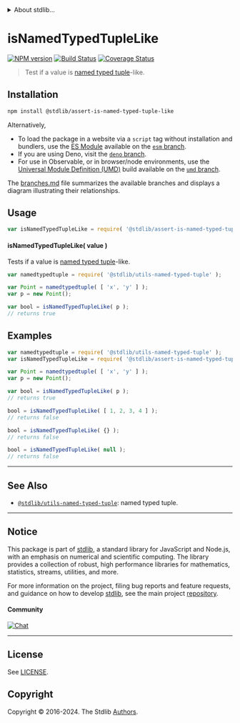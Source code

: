 <!--

@license Apache-2.0

Copyright (c) 2018 The Stdlib Authors.

Licensed under the Apache License, Version 2.0 (the "License");
you may not use this file except in compliance with the License.
You may obtain a copy of the License at

   http://www.apache.org/licenses/LICENSE-2.0

Unless required by applicable law or agreed to in writing, software
distributed under the License is distributed on an "AS IS" BASIS,
WITHOUT WARRANTIES OR CONDITIONS OF ANY KIND, either express or implied.
See the License for the specific language governing permissions and
limitations under the License.

-->


<details>
  <summary>
    About stdlib...
  </summary>
  <p>We believe in a future in which the web is a preferred environment for numerical computation. To help realize this future, we've built stdlib. stdlib is a standard library, with an emphasis on numerical and scientific computation, written in JavaScript (and C) for execution in browsers and in Node.js.</p>
  <p>The library is fully decomposable, being architected in such a way that you can swap out and mix and match APIs and functionality to cater to your exact preferences and use cases.</p>
  <p>When you use stdlib, you can be absolutely certain that you are using the most thorough, rigorous, well-written, studied, documented, tested, measured, and high-quality code out there.</p>
  <p>To join us in bringing numerical computing to the web, get started by checking us out on <a href="https://github.com/stdlib-js/stdlib">GitHub</a>, and please consider <a href="https://opencollective.com/stdlib">financially supporting stdlib</a>. We greatly appreciate your continued support!</p>
</details>

# isNamedTypedTupleLike

[![NPM version][npm-image]][npm-url] [![Build Status][test-image]][test-url] [![Coverage Status][coverage-image]][coverage-url] <!-- [![dependencies][dependencies-image]][dependencies-url] -->

> Test if a value is [named typed tuple][@stdlib/utils/named-typed-tuple]-like.

<section class="installation">

## Installation

```bash
npm install @stdlib/assert-is-named-typed-tuple-like
```

Alternatively,

-   To load the package in a website via a `script` tag without installation and bundlers, use the [ES Module][es-module] available on the [`esm` branch][esm-url].
-   If you are using Deno, visit the [`deno` branch][deno-url].
-   For use in Observable, or in browser/node environments, use the [Universal Module Definition (UMD)][umd] build available on the [`umd` branch][umd-url].

The [branches.md][branches-url] file summarizes the available branches and displays a diagram illustrating their relationships.

</section>

<section class="usage">

## Usage

```javascript
var isNamedTypedTupleLike = require( '@stdlib/assert-is-named-typed-tuple-like' );
```

#### isNamedTypedTupleLike( value )

Tests if a value is [named typed tuple][@stdlib/utils/named-typed-tuple]-like.

```javascript
var namedtypedtuple = require( '@stdlib/utils-named-typed-tuple' );

var Point = namedtypedtuple( [ 'x', 'y' ] );
var p = new Point();

var bool = isNamedTypedTupleLike( p );
// returns true
```

</section>

<!-- /.usage -->

<section class="examples">

## Examples

<!-- eslint no-undef: "error" -->

```javascript
var namedtypedtuple = require( '@stdlib/utils-named-typed-tuple' );
var isNamedTypedTupleLike = require( '@stdlib/assert-is-named-typed-tuple-like' );

var Point = namedtypedtuple( [ 'x', 'y' ] );
var p = new Point();

var bool = isNamedTypedTupleLike( p );
// returns true

bool = isNamedTypedTupleLike( [ 1, 2, 3, 4 ] );
// returns false

bool = isNamedTypedTupleLike( {} );
// returns false

bool = isNamedTypedTupleLike( null );
// returns false
```

</section>

<!-- /.examples -->

<!-- Section for related `stdlib` packages. Do not manually edit this section, as it is automatically populated. -->

<section class="related">

* * *

## See Also

-   <span class="package-name">[`@stdlib/utils-named-typed-tuple`][@stdlib/utils/named-typed-tuple]</span><span class="delimiter">: </span><span class="description">named typed tuple.</span>

</section>

<!-- /.related -->

<!-- Section for all links. Make sure to keep an empty line after the `section` element and another before the `/section` close. -->


<section class="main-repo" >

* * *

## Notice

This package is part of [stdlib][stdlib], a standard library for JavaScript and Node.js, with an emphasis on numerical and scientific computing. The library provides a collection of robust, high performance libraries for mathematics, statistics, streams, utilities, and more.

For more information on the project, filing bug reports and feature requests, and guidance on how to develop [stdlib][stdlib], see the main project [repository][stdlib].

#### Community

[![Chat][chat-image]][chat-url]

---

## License

See [LICENSE][stdlib-license].


## Copyright

Copyright &copy; 2016-2024. The Stdlib [Authors][stdlib-authors].

</section>

<!-- /.stdlib -->

<!-- Section for all links. Make sure to keep an empty line after the `section` element and another before the `/section` close. -->

<section class="links">

[npm-image]: http://img.shields.io/npm/v/@stdlib/assert-is-named-typed-tuple-like.svg
[npm-url]: https://npmjs.org/package/@stdlib/assert-is-named-typed-tuple-like

[test-image]: https://github.com/stdlib-js/assert-is-named-typed-tuple-like/actions/workflows/test.yml/badge.svg?branch=main
[test-url]: https://github.com/stdlib-js/assert-is-named-typed-tuple-like/actions/workflows/test.yml?query=branch:main

[coverage-image]: https://img.shields.io/codecov/c/github/stdlib-js/assert-is-named-typed-tuple-like/main.svg
[coverage-url]: https://codecov.io/github/stdlib-js/assert-is-named-typed-tuple-like?branch=main

<!--

[dependencies-image]: https://img.shields.io/david/stdlib-js/assert-is-named-typed-tuple-like.svg
[dependencies-url]: https://david-dm.org/stdlib-js/assert-is-named-typed-tuple-like/main

-->

[chat-image]: https://img.shields.io/gitter/room/stdlib-js/stdlib.svg
[chat-url]: https://app.gitter.im/#/room/#stdlib-js_stdlib:gitter.im

[stdlib]: https://github.com/stdlib-js/stdlib

[stdlib-authors]: https://github.com/stdlib-js/stdlib/graphs/contributors

[umd]: https://github.com/umdjs/umd
[es-module]: https://developer.mozilla.org/en-US/docs/Web/JavaScript/Guide/Modules

[deno-url]: https://github.com/stdlib-js/assert-is-named-typed-tuple-like/tree/deno
[umd-url]: https://github.com/stdlib-js/assert-is-named-typed-tuple-like/tree/umd
[esm-url]: https://github.com/stdlib-js/assert-is-named-typed-tuple-like/tree/esm
[branches-url]: https://github.com/stdlib-js/assert-is-named-typed-tuple-like/blob/main/branches.md

[stdlib-license]: https://raw.githubusercontent.com/stdlib-js/assert-is-named-typed-tuple-like/main/LICENSE

<!-- <related-links> -->

[@stdlib/utils/named-typed-tuple]: https://github.com/stdlib-js/utils-named-typed-tuple

<!-- </related-links> -->

</section>

<!-- /.links -->
